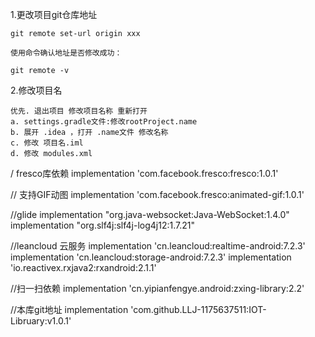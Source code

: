 1.更改项目git仓库地址

    git remote set-url origin xxx
    
    使用命令确认地址是否修改成功： 

    git remote -v

2.修改项目名

    优先. 退出项目 修改项目名称 重新打开
    a. settings.gradle文件:修改rootProject.name
    b. 展开 .idea ，打开 .name文件 修改名称 
    c. 修改 项目名.iml 
    d. 修改 modules.xml  

/ fresco库依赖 implementation 'com.facebook.fresco:fresco:1.0.1'

// 支持GIF动图 implementation 'com.facebook.fresco:animated-gif:1.0.1'

//glide implementation "org.java-websocket:Java-WebSocket:1.4.0" implementation "org.slf4j:slf4j-log4j12:1.7.21"

//leancloud 云服务 implementation 'cn.leancloud:realtime-android:7.2.3' implementation 'cn.leancloud:storage-android:7.2.3' implementation 'io.reactivex.rxjava2:rxandroid:2.1.1'

//扫一扫依赖 implementation 'cn.yipianfengye.android:zxing-library:2.2'

//本库git地址 implementation 'com.github.LLJ-1175637511:IOT-Libruary:v1.0.1'

